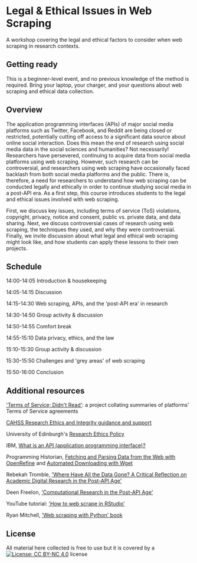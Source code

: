 # Legal & Ethical Issues in Web Scraping
A workshop covering the legal and ethical factors to consider when web scraping in research contexts.

## Getting ready
This is a beginner-level event, and no previous knowledge of the method is required. Bring your laptop, your charger, and your questions about web scraping and ethical data collection. 

## Overview
The application programming interfaces (APIs) of major social media platforms such as Twitter, Facebook, and Reddit are being closed or restricted, potentially cutting off access to a significant data source about online social interaction. Does this mean the end of research using social media data in the social sciences and humanities? Not necessarily! Researchers have persevered, continuing to acquire data from social media platforms using web scraping. However, such research can be controversial, and researchers using web scraping have occasionally faced backlash from both social media platforms and the public. There is, therefore, a need for researchers to understand how web scraping can be conducted legally and ethically in order to continue studying social media in a post-API era. As a first step, this course introduces students to the legal and ethical issues involved with web scraping. 

First, we discuss key issues, including terms of service (ToS) violations, copyright, privacy, notice and consent, public vs. private data, and data sharing. Next, we discuss controversial cases of research using web scraping, the techniques they used, and why they were controversial. Finally, we invite discussion about what legal and ethical web scraping might look like, and how students can apply these lessons to their own projects. 

## Schedule
14:00-14:05 Introduction & housekeeping

14:05-14:15 Discussion

14:15-14:30 Web scraping, APIs, and the 'post-API era' in research

14:30-14:50 Group activity & discussion

14:50-14:55 Comfort break

14:55-15:10 Data privacy, ethics, and the law

15:10-15:30 Group activity & discussion

15:30-15:50 Challenges and 'grey areas' of web scraping

15:50-16:00 Conclusion 

## Additional resources
['Terms of Service; Didn't Read'](https://tosdr.org/): a project collating summaries of platforms' Terms of Service agreements

[CAHSS Research Ethics and Integrity guidance and support](https://www.ed.ac.uk/arts-humanities-soc-sci/research-ke/research-support/ethics#:~:text=All%20research%20activities%20must%20comply,and%20students%20in%20the%20College.)

University of Edinburgh's [Research Ethics Policy](https://www.ed.ac.uk/sites/default/files/atoms/files/university_of_edinburgh_ethics_policy_0.pdf)

IBM, [What is an API (application programming interface)?](https://www.ibm.com/topics/api)

Programming Historian, [Fetching and Parsing Data from the Web with OpenRefine](https://programminghistorian.org/en/lessons/fetch-and-parse-data-with-openrefine) and [Automated Downloading with Wget](https://programminghistorian.org/en/lessons/automated-downloading-with-wget)

Rebekah Tromble, ['Where Have All the Data Gone? A Critical Reflection on Academic Digital Research in the Post-API Age'](https://doi.org/10.1177/2056305121988929)

Deen Freelon, ['Computational Research in the Post-API Age'](https://doi.org/10.1080/10584609.2018.1477506)

YouTube tutorial: ['How to web scrape in RStudio'](https://www.youtube.com/watch?v=Sz9bANIXTlc)

Ryan Mitchell, ['Web scraping with Python' book](https://www.amazon.co.uk/Web-Scraping-Python-Ryan-Mitchell/dp/1491985577) 


## License 
All material here collected is free to use but it is covered by a [![License: CC BY-NC 4.0](https://licensebuttons.net/l/by-nc/4.0/80x15.png)](https://creativecommons.org/licenses/by-nc/4.0/) license
